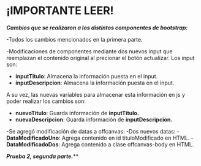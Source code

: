 # ¡IMPORTANTE LEER!

***Cambios que se realizaron a los distintos componentes de bootstrap:***

-Todos los cambios mencionados en la primera parte.

-Modificaciones de componentes mediante dos nuevos input que reemplazan el contenido original al precionar el botón actualizar. Los input son:

  - **inputTitulo**: Almacena la información puesta en el input.
  - **inputDescripcion**: Almacena la información puesta en el input.
    
  A su vez, las nuevas variables para almacenar esta información en js y poder realizar los cambios son:
  
  - **nuevoTitulo**: Guarda información de **inputTitulo.**
  - **nuevaDescripcion**: Guarda información de **inputDescripcion.**
   

-Se agregó modificación de datas a offcanvas:
  -Dos nuevos datas:
     - **DataModificadoUno**: Agrega contenido en id tituloModificado en HTML.
     -**DataModificadoDos**: Agrega contenido a clase offcanvas-body en HTML.

***Prueba 2, segunda parte.*****
